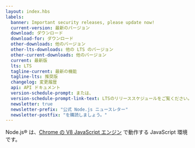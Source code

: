 ```yaml
---
layout: index.hbs
labels:
  banner: Important security releases, please update now!
  current-version: 最新のバージョン
  download: ダウンロード
  download-for: ダウンロード
  other-downloads: 他のバージョン
  other-lts-downloads: 他の LTS のバージョン
  other-current-downloads: 他のバージョン
  current: 最新版
  lts: LTS
  tagline-current: 最新の機能
  tagline-lts: 推奨版
  changelog: 変更履歴
  api: API ドキュメント
  version-schedule-prompt: または、
  version-schedule-prompt-link-text: LTSのリリーススケジュールをご覧ください。
  newsletter: true
  newsletter-prefix: "公式 Node.js ニュースレター"
  newsletter-postfix: "を購読しましょう。"
---
```


Node.js® は、[Chrome の V8 JavaScript エンジン](https://developers.google.com/v8/) で動作する JavaScript 環境です。
